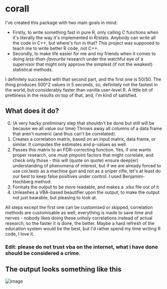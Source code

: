 # corall

I've created this package with two main goals in mind: 
- Firstly, to write something fast in pure R, only calling C functions when it's literally the way it's implemented in R/stats. Anybody can write all the code in C++, but where's fun in that? This project was supposed to teach me to write better R code, not C++.
- Secondly, to make life easier for me and my friends when it comes to doing *less-than-favourite* research under the watchful eye of a supervisor that might only approve the simplest (if not the weakest) statistical methods. 

I definitely succeeded with that second part, and the first one is 50/50. The thing produces 500^2 values in 5 seconds, so, definitely not the fastest in the world, but considerably faster than vanilla user-level R. A little bit of prettiness in the results on top of that, and, I'm kind of satisfied.

## What does it do?

0. (A very hacky preliminary step that shouldn't be done but still will be because we all value our time)  Throws away all columns of a data frame that aren't numeric (and thus can't be correlated).
1. Creates a correlation matrix, based on an input matrix, data frame, or similar. It computes the estimates and p-values as well.
2. Passes this matrix to an FDR-correcting function. Yes, if one wants proper research, one must pinpoint factors that might correlate, and check only those - this will (quote on quote) ensure deep(er) understanding of phenomena of interest, but if we are already forced to use cor.tests as a machine gun and not as a sniper rifle, let's at least do our best to keep false positives under control. I used Benjamini-Hochberg method.
3. Formats the output to be more readable, and makes a .xlsx file out of it
4. Unleashes a VBA-based beautifier upon the output, to make the output not just bearable, but pleasing to look at.

All steps except the first one can be customised or skipped, correlation methods are customisable as well, everything is made to save time and nerves - nobody likes doing these unholy correlations instead of actual research, so the faster it is done, the better. Maybe a hard refresh of the education system would be the best, but I'd rather spend my time writing R code, I love it.

### Edit: please do not trust vba on the internet, what i have done should be considered a crime.

## The output looks something like this
![image](https://user-images.githubusercontent.com/53195438/113226005-c6535880-9297-11eb-99b3-fbd3a2d9d80b.png)
